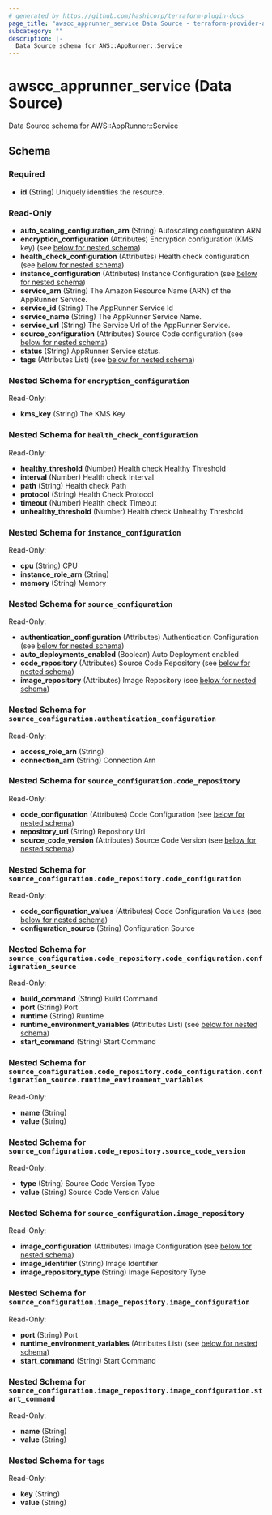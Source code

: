```yaml
---
# generated by https://github.com/hashicorp/terraform-plugin-docs
page_title: "awscc_apprunner_service Data Source - terraform-provider-awscc"
subcategory: ""
description: |-
  Data Source schema for AWS::AppRunner::Service
---
```


# awscc_apprunner_service (Data Source)

Data Source schema for AWS::AppRunner::Service



<!-- schema generated by tfplugindocs -->
## Schema

### Required

- **id** (String) Uniquely identifies the resource.

### Read-Only

- **auto_scaling_configuration_arn** (String) Autoscaling configuration ARN
- **encryption_configuration** (Attributes) Encryption configuration (KMS key) (see [below for nested schema](#nestedatt--encryption_configuration))
- **health_check_configuration** (Attributes) Health check configuration (see [below for nested schema](#nestedatt--health_check_configuration))
- **instance_configuration** (Attributes) Instance Configuration (see [below for nested schema](#nestedatt--instance_configuration))
- **service_arn** (String) The Amazon Resource Name (ARN) of the AppRunner Service.
- **service_id** (String) The AppRunner Service Id
- **service_name** (String) The AppRunner Service Name.
- **service_url** (String) The Service Url of the AppRunner Service.
- **source_configuration** (Attributes) Source Code configuration (see [below for nested schema](#nestedatt--source_configuration))
- **status** (String) AppRunner Service status.
- **tags** (Attributes List) (see [below for nested schema](#nestedatt--tags))

<a id="nestedatt--encryption_configuration"></a>
### Nested Schema for `encryption_configuration`

Read-Only:

- **kms_key** (String) The KMS Key


<a id="nestedatt--health_check_configuration"></a>
### Nested Schema for `health_check_configuration`

Read-Only:

- **healthy_threshold** (Number) Health check Healthy Threshold
- **interval** (Number) Health check Interval
- **path** (String) Health check Path
- **protocol** (String) Health Check Protocol
- **timeout** (Number) Health check Timeout
- **unhealthy_threshold** (Number) Health check Unhealthy Threshold


<a id="nestedatt--instance_configuration"></a>
### Nested Schema for `instance_configuration`

Read-Only:

- **cpu** (String) CPU
- **instance_role_arn** (String)
- **memory** (String) Memory


<a id="nestedatt--source_configuration"></a>
### Nested Schema for `source_configuration`

Read-Only:

- **authentication_configuration** (Attributes) Authentication Configuration (see [below for nested schema](#nestedatt--source_configuration--authentication_configuration))
- **auto_deployments_enabled** (Boolean) Auto Deployment enabled
- **code_repository** (Attributes) Source Code Repository (see [below for nested schema](#nestedatt--source_configuration--code_repository))
- **image_repository** (Attributes) Image Repository (see [below for nested schema](#nestedatt--source_configuration--image_repository))

<a id="nestedatt--source_configuration--authentication_configuration"></a>
### Nested Schema for `source_configuration.authentication_configuration`

Read-Only:

- **access_role_arn** (String)
- **connection_arn** (String) Connection Arn


<a id="nestedatt--source_configuration--code_repository"></a>
### Nested Schema for `source_configuration.code_repository`

Read-Only:

- **code_configuration** (Attributes) Code Configuration (see [below for nested schema](#nestedatt--source_configuration--code_repository--code_configuration))
- **repository_url** (String) Repository Url
- **source_code_version** (Attributes) Source Code Version (see [below for nested schema](#nestedatt--source_configuration--code_repository--source_code_version))

<a id="nestedatt--source_configuration--code_repository--code_configuration"></a>
### Nested Schema for `source_configuration.code_repository.code_configuration`

Read-Only:

- **code_configuration_values** (Attributes) Code Configuration Values (see [below for nested schema](#nestedatt--source_configuration--code_repository--code_configuration--code_configuration_values))
- **configuration_source** (String) Configuration Source

<a id="nestedatt--source_configuration--code_repository--code_configuration--code_configuration_values"></a>
### Nested Schema for `source_configuration.code_repository.code_configuration.configuration_source`

Read-Only:

- **build_command** (String) Build Command
- **port** (String) Port
- **runtime** (String) Runtime
- **runtime_environment_variables** (Attributes List) (see [below for nested schema](#nestedatt--source_configuration--code_repository--code_configuration--configuration_source--runtime_environment_variables))
- **start_command** (String) Start Command

<a id="nestedatt--source_configuration--code_repository--code_configuration--configuration_source--runtime_environment_variables"></a>
### Nested Schema for `source_configuration.code_repository.code_configuration.configuration_source.runtime_environment_variables`

Read-Only:

- **name** (String)
- **value** (String)




<a id="nestedatt--source_configuration--code_repository--source_code_version"></a>
### Nested Schema for `source_configuration.code_repository.source_code_version`

Read-Only:

- **type** (String) Source Code Version Type
- **value** (String) Source Code Version Value



<a id="nestedatt--source_configuration--image_repository"></a>
### Nested Schema for `source_configuration.image_repository`

Read-Only:

- **image_configuration** (Attributes) Image Configuration (see [below for nested schema](#nestedatt--source_configuration--image_repository--image_configuration))
- **image_identifier** (String) Image Identifier
- **image_repository_type** (String) Image Repository Type

<a id="nestedatt--source_configuration--image_repository--image_configuration"></a>
### Nested Schema for `source_configuration.image_repository.image_configuration`

Read-Only:

- **port** (String) Port
- **runtime_environment_variables** (Attributes List) (see [below for nested schema](#nestedatt--source_configuration--image_repository--image_configuration--runtime_environment_variables))
- **start_command** (String) Start Command

<a id="nestedatt--source_configuration--image_repository--image_configuration--runtime_environment_variables"></a>
### Nested Schema for `source_configuration.image_repository.image_configuration.start_command`

Read-Only:

- **name** (String)
- **value** (String)





<a id="nestedatt--tags"></a>
### Nested Schema for `tags`

Read-Only:

- **key** (String)
- **value** (String)


